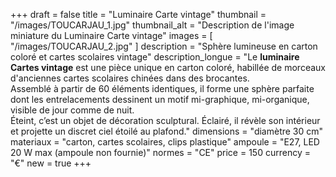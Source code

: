 +++
draft = false
title = "Luminaire Carte vintage"
thumbnail = "/images/TOUCARJAU_1.jpg"
thumbnail_alt = "Description de l'image miniature du Luminaire Carte vintage"
images = [
  "/images/TOUCARJAU_2.jpg"
]
description = "Sphère lumineuse en carton coloré et cartes scolaires vintage"
description_longue = "Le <b>luminaire Cartes vintage</b> est une pièce unique en carton coloré, habillée de morceaux d'anciennes cartes scolaires chinées dans des brocantes.<br>Assemblé à partir de 60 éléments identiques, il forme une sphère parfaite dont les entrelacements dessinent un motif mi-graphique, mi-organique, visible de jour comme de nuit.<br>Éteint, c’est un objet de décoration sculptural. Éclairé, il révèle son intérieur et projette un discret ciel étoilé au plafond."
dimensions = "diamètre 30 cm"
materiaux = "carton, cartes scolaires, clips plastique"
ampoule = "E27, LED 20 W max (ampoule non fournie)"
normes = "CE"
price = 150
currency = "€"
new = true
+++